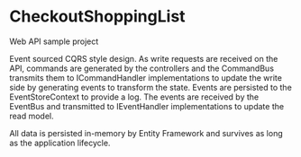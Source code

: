 # CheckoutShoppingList
Web API sample project

Event sourced CQRS style design. As write requests are received on the API, commands are generated by the controllers and the CommandBus transmits them to ICommandHandler implementations to update the write side by generating events to transform the state. Events are persisted to the EventStoreContext to provide a log. The events are received by the EventBus and transmitted to IEventHandler implementations to update the read model.

All data is persisted in-memory by Entity Framework and survives as long as the application lifecycle.
